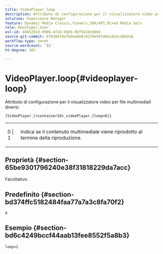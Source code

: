 ```yaml
---
title: VideoPlayer.loop
description: Attributo di configurazione per il visualizzatore video per file multimediali diversi.
solution: Experience Manager
feature: Dynamic Media Classic,Viewers,SDK/API,Mixed Media Sets
role: Developer,User
exl-id: 4945291d-0906-4f2d-b8d9-0bf542dc6804
source-git-commit: 6f838470a7bdea8e8c0219e59746ec82ecd802a8
workflow-type: tm+mt
source-wordcount: '31'
ht-degree: 16%

---
```


# VideoPlayer.loop{#videoplayer-loop}

Attributo di configurazione per il visualizzatore video per file multimediali diversi.

`[VideoPlayer.|<containerId>_videoPlayer.]loop=0|1`

<table id="table_2A4F898BBF88417DB0834B7F78637F5D"> 
 <tbody> 
  <tr> 
   <td colname="col1"> <p> <span class="codeph"> 0 | 1</span> </p> </td> 
   <td colname="col2"> <p>Indica se il contenuto multimediale viene riprodotto al termine della riproduzione. </p> </td> 
  </tr> 
 </tbody> 
</table>

## Proprietà {#section-65be9301796240e38f31818229da7acc}

Facoltativo.

## Predefinito {#section-bd374ffc5182484faa77a7a3c8fa70f2}

`0`

## Esempio {#section-bd6c4249bccf44aab13fee8552f5a8b3}

`loop=1`
